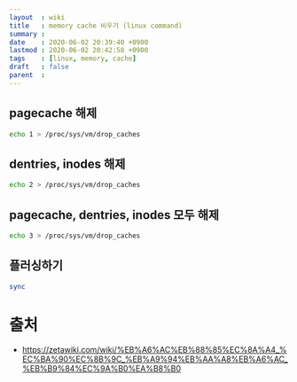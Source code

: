 ```yaml
---
layout  : wiki
title   : memory cache 비우기 (linux command)
summary : 
date    : 2020-06-02 20:39:40 +0900
lastmod : 2020-06-02 20:42:58 +0900
tags    : [linux, memory, cache]
draft   : false
parent  : 
---
```


## pagecache 해제
```bash
echo 1 > /proc/sys/vm/drop_caches
```
## dentries, inodes 해제
```bash
echo 2 > /proc/sys/vm/drop_caches
```
## pagecache, dentries, inodes 모두 해제
```bash
echo 3 > /proc/sys/vm/drop_caches
```

## 플러싱하기
```bash
sync
```

# 출처
* https://zetawiki.com/wiki/%EB%A6%AC%EB%88%85%EC%8A%A4_%EC%BA%90%EC%8B%9C_%EB%A9%94%EB%AA%A8%EB%A6%AC_%EB%B9%84%EC%9A%B0%EA%B8%B0

